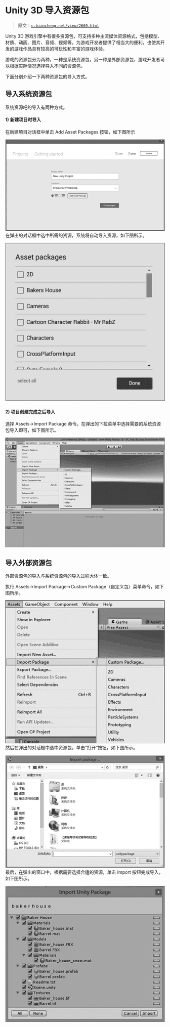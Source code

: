 # Unity 3D 导入资源包

> 原文：[`c.biancheng.net/view/2669.html`](http://c.biancheng.net/view/2669.html)

Unity 3D 游戏引擎中有很多资源包，可支持多种主流媒体资源格式，包括模型、材质、动画、图片、音频、视频等，为游戏开发者提供了相当大的便利，也使其开发的游戏作品具有较高的可玩性和丰富的游戏体验。

游戏的资源包分为两种，一种是系统资源包，另一种是外部资源包，游戏开发者可以根据实际情况选择导入不同的资源包。

下面分别介绍一下两种资源包的导入方式。

## 导入系统资源包

系统资源吧的导入有两种方式。

#### 1) 新建项目时导入

在新建项目对话框中单击 Add Asset Packages 按钮，如下图所示

![新建项目对话框](img/21825c24076aa56008771b0d6e768437.png)
在弹出的对话框中选中所需的资源，系统将自动导入资源，如下图所示。

![系统资源包](img/4999f8b5e16254d896e4a8c40b2e5099.png)

#### 2) 项目创建完成之后导入

选择 Assets→Import Package 命令，在弹出的下拉菜单中选择需要的系统资源包导入即可，如下图所示。

![导入系统资源包](img/7cbccbf3d48e5bcee8d1c4cb293f11e9.png)

## 导入外部资源包

外部资源包的导入与系统资源包的导入过程大体一致。

执行 Assets→Import Package→Custom Package（自定义包）菜单命令，如下图所示。

![导入外部资源包](img/3c9e28f945293053114d2152bcca7ccf.png)
然后在弹出的对话框中选中资源包，单击“打开”按钮，如下图所示。

![选择资源包](img/8ada64b51f006e048c658092716fe202.png)
最后，在弹出的窗口中，根据需要选择合适的资源，单击 Import 按钮完成导入，如下图所示。

![导入资源](img/42deb6703c196f5f07087d8dcd919675.png)